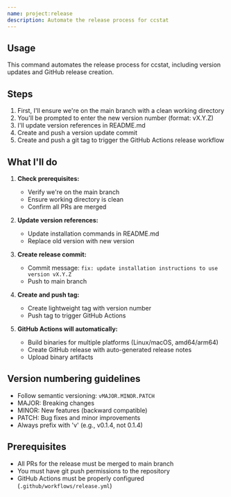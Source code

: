 ```yaml
---
name: project:release
description: Automate the release process for ccstat
---
```


## Usage

This command automates the release process for ccstat, including version updates and GitHub release creation.

## Steps

1. First, I'll ensure we're on the main branch with a clean working directory
2. You'll be prompted to enter the new version number (format: vX.Y.Z)
3. I'll update version references in README.md
4. Create and push a version update commit
5. Create and push a git tag to trigger the GitHub Actions release workflow

## What I'll do

1. **Check prerequisites:**
   - Verify we're on the main branch
   - Ensure working directory is clean
   - Confirm all PRs are merged

2. **Update version references:**
   - Update installation commands in README.md
   - Replace old version with new version

3. **Create release commit:**
   - Commit message: `fix: update installation instructions to use version vX.Y.Z`
   - Push to main branch

4. **Create and push tag:**
   - Create lightweight tag with version number
   - Push tag to trigger GitHub Actions

5. **GitHub Actions will automatically:**
   - Build binaries for multiple platforms (Linux/macOS, amd64/arm64)
   - Create GitHub release with auto-generated release notes
   - Upload binary artifacts

## Version numbering guidelines

- Follow semantic versioning: `vMAJOR.MINOR.PATCH`
- MAJOR: Breaking changes
- MINOR: New features (backward compatible)
- PATCH: Bug fixes and minor improvements
- Always prefix with 'v' (e.g., v0.1.4, not 0.1.4)

## Prerequisites

- All PRs for the release must be merged to main branch
- You must have git push permissions to the repository
- GitHub Actions must be properly configured (`.github/workflows/release.yml`)